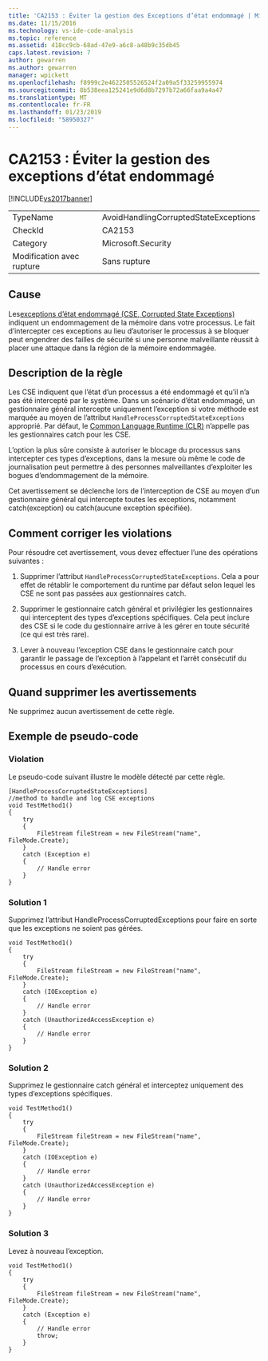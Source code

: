 ```yaml
---
title: 'CA2153 : Éviter la gestion des Exceptions d’état endommagé | Microsoft Docs'
ms.date: 11/15/2016
ms.technology: vs-ide-code-analysis
ms.topic: reference
ms.assetid: 418cc9cb-68ad-47e9-a6c8-a48b9c35db45
caps.latest.revision: 7
author: gewarren
ms.author: gewarren
manager: wpickett
ms.openlocfilehash: f8999c2e4622505526524f2a09a5f33259955974
ms.sourcegitcommit: 8b538eea125241e9d6d8b7297b72a66faa9a4a47
ms.translationtype: MT
ms.contentlocale: fr-FR
ms.lasthandoff: 01/23/2019
ms.locfileid: "58950327"
---
```

# <a name="ca2153-avoid-handling-corrupted-state-exceptions"></a>CA2153 : Éviter la gestion des exceptions d’état endommagé
[!INCLUDE[vs2017banner](../includes/vs2017banner.md)]

|||
|-|-|
|TypeName|AvoidHandlingCorruptedStateExceptions|
|CheckId|CA2153|
|Category|Microsoft.Security|
|Modification avec rupture|Sans rupture|

## <a name="cause"></a>Cause
 Les[exceptions d’état endommagé (CSE, Corrupted State Exceptions)](https://msdn.microsoft.com/magazine/dd419661.aspx) indiquent un endommagement de la mémoire dans votre processus. Le fait d’intercepter ces exceptions au lieu d’autoriser le processus à se bloquer peut engendrer des failles de sécurité si une personne malveillante réussit à placer une attaque dans la région de la mémoire endommagée.

## <a name="rule-description"></a>Description de la règle
 Les CSE indiquent que l’état d’un processus a été endommagé et qu’il n’a pas été intercepté par le système. Dans un scénario d’état endommagé, un gestionnaire général intercepte uniquement l’exception si votre méthode est marquée au moyen de l’attribut `HandleProcessCorruptedStateExceptions` approprié. Par défaut, le [Common Language Runtime (CLR)](https://msdn.microsoft.com/library/8bs2ecf4.aspx) n’appelle pas les gestionnaires catch pour les CSE.

 L’option la plus sûre consiste à autoriser le blocage du processus sans intercepter ces types d’exceptions, dans la mesure où même le code de journalisation peut permettre à des personnes malveillantes d’exploiter les bogues d’endommagement de la mémoire.

 Cet avertissement se déclenche lors de l’interception de CSE au moyen d’un gestionnaire général qui intercepte toutes les exceptions, notamment catch(exception) ou catch(aucune exception spécifiée).

## <a name="how-to-fix-violations"></a>Comment corriger les violations
 Pour résoudre cet avertissement, vous devez effectuer l’une des opérations suivantes :

 1. Supprimer l’attribut `HandleProcessCorruptedStateExceptions`. Cela a pour effet de rétablir le comportement du runtime par défaut selon lequel les CSE ne sont pas passées aux gestionnaires catch.

 2. Supprimer le gestionnaire catch général et privilégier les gestionnaires qui interceptent des types d’exceptions spécifiques.  Cela peut inclure des CSE si le code du gestionnaire arrive à les gérer en toute sécurité (ce qui est très rare).

 3. Lever à nouveau l’exception CSE dans le gestionnaire catch pour garantir le passage de l’exception à l’appelant et l’arrêt consécutif du processus en cours d’exécution.

## <a name="when-to-suppress-warnings"></a>Quand supprimer les avertissements
 Ne supprimez aucun avertissement de cette règle.

## <a name="pseudo-code-example"></a>Exemple de pseudo-code

### <a name="violation"></a>Violation
 Le pseudo-code suivant illustre le modèle détecté par cette règle.

```
[HandleProcessCorruptedStateExceptions]
//method to handle and log CSE exceptions
void TestMethod1()
{
    try
    {
        FileStream fileStream = new FileStream("name", FileMode.Create);
    }
    catch (Exception e)
    {
        // Handle error
    }
}
```

### <a name="solution-1"></a>Solution 1
 Supprimez l’attribut HandleProcessCorruptedExceptions pour faire en sorte que les exceptions ne soient pas gérées.

```
void TestMethod1()
{
    try
    {
        FileStream fileStream = new FileStream("name", FileMode.Create);
    }
    catch (IOException e)
    {
        // Handle error
    }
    catch (UnauthorizedAccessException e)
    {
        // Handle error
    }
}
```

### <a name="solution-2"></a>Solution 2
 Supprimez le gestionnaire catch général et interceptez uniquement des types d’exceptions spécifiques.

```
void TestMethod1()
{
    try
    {
        FileStream fileStream = new FileStream("name", FileMode.Create);
    }
    catch (IOException e)
    {
        // Handle error
    }
    catch (UnauthorizedAccessException e)
    {
        // Handle error
    }
}
```

### <a name="solution-3"></a>Solution 3
 Levez à nouveau l’exception.

```
void TestMethod1()
{
    try
    {
        FileStream fileStream = new FileStream("name", FileMode.Create);
    }
    catch (Exception e)
    {
        // Handle error
        throw;
    }
}
```

